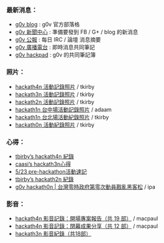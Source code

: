<br />

### 最新消息：
* [g0v blog](http://blog.g0v.tw) : g0v 官方部落格
* [g0v 新聞中心](https://g0v.hackpad.com/w01v8lrMLTY) : 準備要發到 FB / G+ / blog 的新消息
* [g0v 公報](https://g0v.hackpad.com/ep/group/yZ9JT9UlJf4) : 每日 IRC / 論壇 消息摘要
* [g0v 廣播電台](https://g0v.hackpad.com/g0v-BroadCast--e8C6p3dQvzK) : 即時消息共同筆記
* [g0v hackpad](https://g0v.hackpad.com/) : g0v 的共同筆記簿

### 照片：

* [hackath4n 活動記錄照片](http://www.flickr.com/photos/tkirby/sets/72157635071687582/) / tkirby
* [hackath3n 活動記錄照片](http://www.flickr.com/photos/tkirby/sets/72157634022248856/) / tkirby
* [hackath2n 活動記錄照片](http://www.flickr.com/photos/tkirby/sets/72157633079209796/) / tkirby
* [hackath1n 台中場活動記錄照片](http://www.flickr.com/photos/tkirby/sets/72157633079209796/) / adaam
* [hackath1n 台北場活動紀錄照片](http://www.flickr.com/photos/tkirby/sets/72157632634102452/) / tkirby
* [hackath0n 活動紀錄照片](http://www.flickr.com/photos/tkirby/sets/72157632153043236/) / tkirby

### 心得：

* [tbirby’s hackath4n 紀錄](http://www.tkirby.org/blog/?p=2395)
* [caasi’s hackath3n心得](http://murmur.caasigd.org/post/52519795740/hackath3n) 
* [5/23 pre-hackathon活動速記](http://blog.g0v.tw/post/51282992309) 
* [tbirby’s hackath2n 紀錄](http://www.tkirby.org/blog/?p=2151)
* [g0v hackath0n | 台灣零時政府第零次動員戡亂黑客松](http://www.youtube.com/watch?v=vywVfj_3R7M) / ipa

### 影音：

* [hackath4n 影音記錄：開場專案報告（共 19 部）](http://www.youtube.com/playlist?list=PLJYQbDzKBkcKpcoQqckwKf5RMvCJ5JXtK) / macpaul
* [hackath4n 影音記錄：閉幕成果分享（共 12 部）](http://www.youtube.com/playlist?list=PLJYQbDzKBkcItv5FIYdQkf5Xko6rCbDA9) / macpaul
* [hackath3n 影音紀錄（共18部）](http://www.youtube.com/watch?v=XyRm-lNncKk&list=PLS1JHIK5Va9K-nP7gbq3C0cqG1409FpiU&feature=mh_lolz)
